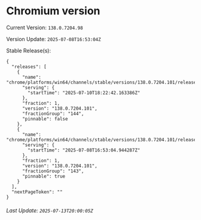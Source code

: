 # Chromium version

Current Version: `138.0.7204.98`

Version Update: `2025-07-08T16:53:04Z`

Stable Release(s):
```
{
  "releases": [
    {
      "name": "chrome/platforms/win64/channels/stable/versions/138.0.7204.101/releases/1752171762",
      "serving": {
        "startTime": "2025-07-10T18:22:42.163386Z"
      },
      "fraction": 1,
      "version": "138.0.7204.101",
      "fractionGroup": "144",
      "pinnable": false
    },
    {
      "name": "chrome/platforms/win64/channels/stable/versions/138.0.7204.101/releases/1751993584",
      "serving": {
        "startTime": "2025-07-08T16:53:04.944287Z"
      },
      "fraction": 1,
      "version": "138.0.7204.101",
      "fractionGroup": "143",
      "pinnable": true
    }
  ],
  "nextPageToken": ""
}
```

###### Last Update: `2025-07-13T20:00:05Z`
        